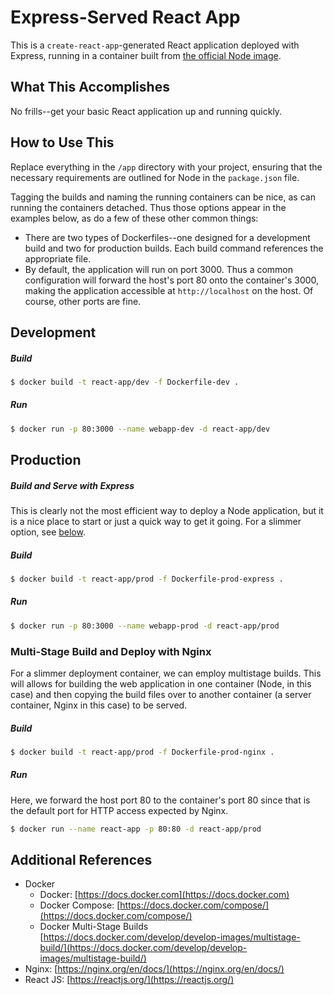 # Express-Served React App


This is a `create-react-app`-generated React application deployed with Express, running in a container built from [the official Node image](https://hub.docker.com/_/node/).

## What This Accomplishes

No frills--get your basic React application up and running quickly.

## How to Use This

Replace everything in the `/app` directory with your project, ensuring that the necessary requirements are outlined for Node in the `package.json` file.

Tagging the builds and naming the running containers can be nice, as can running the containers detached. Thus those options appear in the examples below, as do a few of these other common things:

- There are two types of Dockerfiles--one designed for a development build and two for production builds. Each build command references the appropriate file.
- By default, the application will run on port 3000. Thus a common configuration will forward the host's port 80 onto the container's 3000, making the application accessible at `http://localhost` on the host. Of course, other ports are fine.

## Development

##### Build

```bash
$ docker build -t react-app/dev -f Dockerfile-dev .
```

##### Run

```bash
$ docker run -p 80:3000 --name webapp-dev -d react-app/dev
```

## Production

##### Build and Serve with Express

This is clearly not the most efficient way to deploy a Node application, but it is a nice place to start or just a quick way to get it going. For a slimmer option, see [below](#multi-stage-build-and-deploy-with-nginx).

##### Build

```bash
$ docker build -t react-app/prod -f Dockerfile-prod-express .
```

##### Run

```bash
$ docker run -p 80:3000 --name webapp-prod -d react-app/prod
```

### Multi-Stage Build and Deploy with Nginx

For a slimmer deployment container, we can employ multistage builds. This will allows for building the web application in one container (Node, in this case) and then copying the build files over to another container (a server container, Nginx in this case) to be served.

##### Build

```bash
$ docker build -t react-app/prod -f Dockerfile-prod-nginx .
```

##### Run

Here, we forward the host port 80 to the container's port 80 since that is the default port for HTTP access expected by Nginx.

```bash
$ docker run --name react-app -p 80:80 -d react-app/prod 
```

## Additional References

- Docker
  + Docker: [https://docs.docker.com](https://docs.docker.com)
  + Docker Compose: [https://docs.docker.com/compose/](https://docs.docker.com/compose/)
  + Docker Multi-Stage Builds [https://docs.docker.com/develop/develop-images/multistage-build/](https://docs.docker.com/develop/develop-images/multistage-build/)
- Nginx: [https://nginx.org/en/docs/](https://nginx.org/en/docs/)
- React JS: [https://reactjs.org/](https://reactjs.org/)